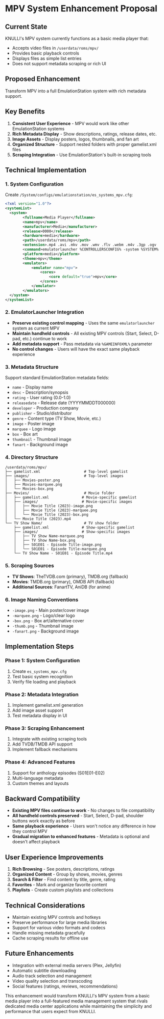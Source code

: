 # MPV System Enhancement Proposal

## Current State
KNULLI's MPV system currently functions as a basic media player that:
- Accepts video files in `/userdata/roms/mpv/`
- Provides basic playback controls
- Displays files as simple list entries
- Does not support metadata scraping or rich UI

## Proposed Enhancement
Transform MPV into a full EmulationStation system with rich metadata support.

## Key Benefits
1. **Consistent User Experience** - MPV would work like other EmulationStation systems
2. **Rich Metadata Display** - Show descriptions, ratings, release dates, etc.
3. **Image Assets** - Display posters, logos, thumbnails, and fan art
4. **Organized Structure** - Support nested folders with proper gamelist.xml files
5. **Scraping Integration** - Use EmulationStation's built-in scraping tools

## Technical Implementation

### 1. System Configuration
Create `/System/configs/emulationstation/es_systems_mpv.cfg`:
```xml
<?xml version="1.0"?>
<systemList>
  <system>
        <fullname>Media Player</fullname>
        <name>mpv</name>
        <manufacturer>Media</manufacturer>
        <release>0000</release>
        <hardware>media</hardware>
        <path>/userdata/roms/mpv</path>
        <extension>.mp4 .avi .mkv .mov .wmv .flv .webm .m4v .3gp .ogv .ts .mts .m2ts</extension>
        <command>emulatorlauncher %CONTROLLERSCONFIG% -system %SYSTEM% -rom %ROM% -gameinfoxml %GAMEINFOXML% -systemname %SYSTEMNAME%</command>
        <platform>media</platform>
        <theme>mpv</theme>
        <emulators>
            <emulator name="mpv">
                <cores>
                    <core default="true">mpv</core>
                </cores>
            </emulator>
        </emulators>
  </system>
</systemList>
```

### 2. EmulatorLauncher Integration
- **Preserve existing control mapping** - Uses the same `emulatorlauncher` system as current MPV
- **Maintain handheld controls** - All existing MPV controls (Start, Select, D-pad, etc.) continue to work
- **Add metadata support** - Pass metadata via `%GAMEINFOXML%` parameter
- **No control changes** - Users will have the exact same playback experience

### 3. Metadata Structure
Support standard EmulationStation metadata fields:
- `name` - Display name
- `desc` - Description/synopsis
- `rating` - User rating (0.0-1.0)
- `releasedate` - Release date (YYYYMMDDT000000)
- `developer` - Production company
- `publisher` - Studio/distributor
- `genre` - Content type (TV Show, Movie, etc.)
- `image` - Poster image
- `marquee` - Logo image
- `box` - Box art
- `thumbnail` - Thumbnail image
- `fanart` - Background image

### 4. Directory Structure
```
/userdata/roms/mpv/
├── gamelist.xml                    # Top-level gamelist
├── images/                         # Top-level images
│   ├── Movies-poster.png
│   ├── Movies-marquee.png
│   └── Movies-box.png
├── Movies/                         # Movie folder
│   ├── gamelist.xml               # Movie-specific gamelist
│   ├── images/                    # Movie-specific images
│   │   ├── Movie Title (2023)-image.png
│   │   ├── Movie Title (2023)-marquee.png
│   │   └── Movie Title (2023)-box.png
│   └── Movie Title (2023).mp4
└── TV Show Name/                   # TV show folder
    ├── gamelist.xml               # Show-specific gamelist
    ├── images/                    # Show-specific images
    │   ├── TV Show Name-marquee.png
    │   ├── TV Show Name-box.png
    │   ├── S01E01 - Episode Title-image.png
    │   └── S01E01 - Episode Title-marquee.png
    └── TV Show Name - S01E01 - Episode Title.mp4
```

### 5. Scraping Sources
- **TV Shows**: TheTVDB.com (primary), TMDB.org (fallback)
- **Movies**: TMDB.org (primary), OMDB API (fallback)
- **Additional Sources**: FanartTV, AniDB (for anime)

### 6. Image Naming Conventions
- `-image.png` - Main poster/cover image
- `-marquee.png` - Logo/clear logo
- `-box.png` - Box art/alternative cover
- `-thumb.png` - Thumbnail image
- `-fanart.png` - Background image

## Implementation Steps

### Phase 1: System Configuration
1. Create `es_systems_mpv.cfg`
2. Test basic system recognition
3. Verify file loading and playback

### Phase 2: Metadata Integration
1. Implement gamelist.xml generation
2. Add image asset support
3. Test metadata display in UI

### Phase 3: Scraping Enhancement
1. Integrate with existing scraping tools
2. Add TVDB/TMDB API support
3. Implement fallback mechanisms

### Phase 4: Advanced Features
1. Support for anthology episodes (S01E01-E02)
2. Multi-language metadata
3. Custom themes and layouts

## Backward Compatibility
- **Existing MPV files continue to work** - No changes to file compatibility
- **All handheld controls preserved** - Start, Select, D-pad, shoulder buttons work exactly as before
- **Same playback experience** - Users won't notice any difference in how they control MPV
- **Gradual migration to enhanced features** - Metadata is optional and doesn't affect playback

## User Experience Improvements
1. **Rich Browsing** - See posters, descriptions, ratings
2. **Organized Content** - Group by shows, movies, genres
3. **Search & Filter** - Find content by title, genre, rating
4. **Favorites** - Mark and organize favorite content
5. **Playlists** - Create custom playlists and collections

## Technical Considerations
- Maintain existing MPV controls and hotkeys
- Preserve performance for large media libraries
- Support for various video formats and codecs
- Handle missing metadata gracefully
- Cache scraping results for offline use

## Future Enhancements
- Integration with external media servers (Plex, Jellyfin)
- Automatic subtitle downloading
- Audio track selection and management
- Video quality selection and transcoding
- Social features (ratings, reviews, recommendations)

This enhancement would transform KNULLI's MPV system from a basic media player into a full-featured media management system that rivals dedicated media center applications while maintaining the simplicity and performance that users expect from KNULLI. 